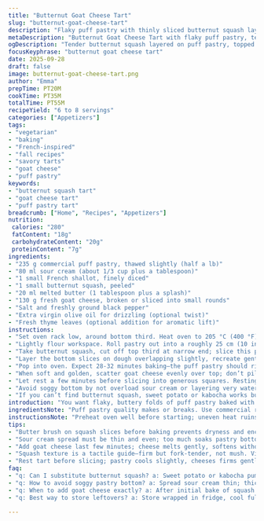 ```yaml
---
title: "Butternut Goat Cheese Tart"
slug: "butternut-goat-cheese-tart"
description: "Flaky puff pastry with thinly sliced butternut squash layered with creme fraiche, shallots and goat cheese baked to tender, golden perfection. A vegetarian dish without nuts or eggs, balancing richness and subtle sweetness. The tart relies on buttered squash for caramelization and soft texture. The cheese melts just enough to soften, not drown the flavor. Simple, earthy, rustic but refined. Ideal for starter or light main. Visual cues over strict times. Squash must be tender but hold shape; pastry puffy and browned. Crispy edges hint readiness. Adds savory warmth and a hint of tang without overpowering. A versatile pub lunch or dinner plate."
metaDescription: "Butternut Goat Cheese Tart with flaky puff pastry, tender squash layers, creamy goat cheese finish. Rustic baked tart full of savory warmth, light yet hearty."
ogDescription: "Tender butternut squash layered on puff pastry, topped with fresh goat cheese. Crispy edges, caramelized veggies, subtle tang—simple, rustic, satisfying."
focusKeyphrase: "butternut goat cheese tart"
date: 2025-09-28
draft: false
image: butternut-goat-cheese-tart.png
author: "Emma"
prepTime: PT20M
cookTime: PT35M
totalTime: PT55M
recipeYield: "6 to 8 servings"
categories: ["Appetizers"]
tags:
- "vegetarian"
- "baking"
- "French-inspired"
- "fall recipes"
- "savory tarts"
- "goat cheese"
- "puff pastry"
keywords:
- "butternut squash tart"
- "goat cheese tart"
- "puff pastry tart"
breadcrumb: ["Home", "Recipes", "Appetizers"]
nutrition: 
 calories: "280"
 fatContent: "18g"
 carbohydrateContent: "20g"
 proteinContent: "7g"
ingredients:
- "235 g commercial puff pastry, thawed slightly (half a lb)"
- "80 ml sour cream (about 1/3 cup plus a tablespoon)"
- "1 small French shallot, finely diced"
- "1 small butternut squash, peeled"
- "20 ml melted butter (1 tablespoon plus a splash)"
- "130 g fresh goat cheese, broken or sliced into small rounds"
- "Salt and freshly ground black pepper"
- "Extra virgin olive oil for drizzling (optional twist)"
- "Fresh thyme leaves (optional addition for aromatic lift)"
instructions:
- "Set oven rack low, around bottom third. Heat oven to 205 °C (400 °F). Line baking sheet with parchment."
- "Lightly flour workspace. Roll pastry out into a roughly 25 cm (10 inch) square. Transfer carefully to sheet. Spread sour cream evenly over dough, leaving narrow border edge bare; stops sogginess. Scatter diced shallot atop sour cream. Watch the shallots; raw adds bite and fragrance, caramelizing a bit in oven adds depth."
- "Take butternut squash, cut off top third at narrow end; slice this piece paper-thin on mandoline or sharp knife. Set aside. Halve bigger bottom, scoop seeds out with spoon and discard or roast separately. Slice other half thinly; thickness governs cooking time, aim thin but not translucent so it holds shape."
- "Layer the bottom slices on dough overlapping slightly, recreate gentle scales or roof tiling effect. Then build layers with reserved thin slices to finish surface. No gaps; we want squash completely blanketing sour cream layer. Brush squash gently with melted butter; adds shine, promotes browning. Sprinkle with salt and fresh black pepper. Hint of thyme leaves layered in here really shines – optional but recommended."
- "Pop into oven. Expect 28-32 minutes baking—the puff pastry should rise golden and flaky, edges crisp but not burnt. Squash must yield easily when prodded with a fork, no resistance but not mush. Watch smoke or excessive browning; ovens vary. If edges rise and color unevenly, shield with foil halfway through."
- "When soft and golden, scatter goat cheese evenly over top; don’t pile or it won’t warm through cleanly. Return to oven for 4-6 minutes max. We’re after warmed cheese that’s slightly melting, not fully liquefied or bubbling gold. Too much heat kills the delicate freshness. That step wakes the goat’s cheese and melds flavors gently."
- "Let rest a few minutes before slicing into generous squares. Resting solidifies pastry edges and cools cheese just enough so it doesn’t run. Serve warm or near room temp."
- "Avoid soggy bottom by not overload sour cream or layering very watery squash slices—if your squash is extra moist, pat dry with paper. Preferably chill pastry before baking to avoid shrinkage."
- "If you can’t find butternut squash, sweet potato or kabocha works but adjust times and sweetness."
introduction: "You want flaky, buttery folds of puff pastry baked with tender butternut squash slices that give softness without sogginess, topped with the tangy creaminess of fresh goat cheese. If you’ve ever overloaded this kind of tart and wound up with a wrecked mush, you know the challenge. Timing should be rough guide, not gospel; watch the pastry edges puff and crisp, watch squash slices turn translucent but still intact, test them gently with a fork. Shallots add subtle hints of sweetness and sharpness that cook out slowly and layer flavors. Don’t skimp on butter brushed over the vegetables; it drives that golden roast with nutty notes. The goat cheese—fresh and mild—is added only at the end to warm lightly, melting atop but not turning liquid. I learned this alternating temps and layering by mistakes easily—soggy bottoms, burnt edges, bland tart. So here’s a scrappy method that respects texture and taste, and works every time, if you watch those visual and tactile signs. A hearty vegetarian plate with simple ingredients tuned just right for that perfect mix of crunchy, soft, tangy, buttery, sweet. Add a drizzle of olive oil or a sprinkle of fresh thyme for extra lift if you want something unexpected but elegant. Great stand-alone or starter plate. I usually make a bigger batch and keep slices leftover, cold or warmed, perfect any time you’re hungry but don’t want to fuss."
ingredientsNote: "Puff pastry quality makes or breaks. Use commercial ready-rolled, thaw but not warm to handle easily without tearing. If you make your own, keep it cold, flaky layers depend on it. Sour cream adds tang and moisture but can be swapped with crème fraîche or thick Greek yogurt; if yogurt, drain overnight to avoid too much liquid. Shallots offer mild sweet onion punch; support with a bit of garlic powder if you like more assertive flavor. Butternut squash chosen for subtle sweetness but firm flesh holds slices intact better than other squashes; if unavailable, sweet potato or kabocha pumpkin substitutes well but adjust cooking times—denser roots need longer. Butter brush critical to caramelize the veg; olive oil can substitute but changes flavor. Goat cheese freshness matters; crumbly soft fresh is best, aged or hard harder to melt nicely on top. Salt and pepper keep simple but add steam for herb variations like thyme, rosemary, or sage to tailor aroma. Keep layering fine but consistent thickness—too thick means undercooked squash; too thin and it dries out."
instructionsNote: "Preheat oven well before starting; uneven heat ruins puff pastry rise. Keep bench lightly floured for rolling but don’t overdo it or pastry becomes tough. Spread sour cream evenly and thinly—too much sogs dough, too little means dry top layers. No need to peel butternut more than skin; peel entire squash carefully, discard woody seeds. Slice with mandoline for uniformity; uneven slices cook unevenly. Layer squash like shingles; this helps moisture distribute evenly, supports structure of tart. Butter on squash encourages golden sheen and prevents too-dry edges. Salt thoughtfully, spices can come later. Oven position matters—bottom rack cooks pastry base through without burning top. Check at 25 minutes for progress; squash edges browning nicely, pastry puffed with visible layers, soft when pressed gently. Add goat cheese only at last minutes, short heat retains fresh tang. Remove and let cool a tad; tarts slice cleanly when not piping hot. Leftovers reheat well in oven or toaster oven; stovetop reheats lose crispness. Avoid cutting hot, cheese runs; patience key. Variations? Adding caramelized shallots instead of raw changes texture and sweetness profile, but takes longer and shifts timing. Don’t crowd baking sheet; air circulation critical for puff pastry."
tips:
- "Butter brush on squash slices before baking prevents dryness and encourages browning. Key for that nutty roasted flavour. Don’t skip; oil changes flavor, butter’s tactile and aromatic lift needed. Thin layers cook evenly; too thick? Raw inside or mushy. Mandoline helps but steadiness counts. Watch edges color, foil shield halfway if getting dark early. Thickness governs timing here; thinner shortens, thicker drags cook needed."
- "Sour cream spread must be thin and even; too much soaks pastry bottom, soggy disaster. Leave border bare; stops run-off soaking crust. You can swap crème fraîche or strained Greek yogurt but drain sieved overnight. That keeps moisture controlled; extra water kills pastry rise and crispness. Deployment of raw shallots adds bite upfront, caramelizes slightly in oven. Caramelizing fully needs longer time, shifts taste profile but raw is fresher punch."
- "Add goat cheese last few minutes; cheese melts gently, softens without liquefying or browning. Too hot, cheese loses fresh tang and turns crumbly or oily. Added too early makes mush underneath. Goat cheese freshness affects melting; aged varieties tougher, fresher crumbly or soft works best. Scatter thin but even; pile means uneven heat, cold center bits. Allow cheese to rest on warm tart to heat through mild before slicing."
- "Squash texture is a tactile guide—firm but fork-tender, not mush. Visual cues like edges curling, faint golden tips, slight translucency on slices but shape intact. Cooking times approximate; ovens vary big time. Mid-bake check at 25 mins. If smoke or dark spots appear, tent foil gently. Crisp edges signal pastry readiness but check base, use spatula test if unsure. Oven placement matters: lower third rack cooks bottom through gently while top crisps."
- "Rest tart before slicing; pastry cools slightly, cheeses firms gently, edges solidify—makes cleaner cuts. Cutting hot means cheese drips, compacts layers unevenly. Leftovers reheat oven or toaster oven only; microwave loss of crunch. If pastry shrinks or cracks after baking, chill pastry before rolling. Handling temps influence puff; warm pastry tears, cold stays flaky. Slicing dry squash slices before layering stops extra moisture pooling."
faq:
- "q: Can I substitute butternut squash? a: Sweet potato or kabocha pumpkin swap well but adjust cook times. Denser roots need longer. Flavor changes slightly sweeter or earthier. Texture differences too; test fork tenderness midway. Slice evenly so cooking stays predictable."
- "q: How to avoid soggy pastry bottom? a: Spread sour cream thin; thick paste wilts puff. Leave border bare; no runoff soaking crust. Dry squash slices well with paper towel before layering. Butter brush juices off squash sides, seals surface. Chill dough well; cold dough rises better. Bake on lower rack for crisp base."
- "q: When to add goat cheese exactly? a: After initial bake of squash and pastry. Scatter cheese, back to oven 4-6 minutes max. Melt gentle should not bubble or brown. Longer heat kills freshness, risks greasy top. Cheese melts, softens bite, melds flavors without drowning them."
- "q: Best way to store leftovers? a: Store wrapped in fridge, cool fully first. Reheat oven/toaster oven only; retains crisp. Microwave ruins crust. Leftover slices eat cold also fine, unwrap for freshness. Avoid stacking; cheese tends to smear when squeezed."

---
```


